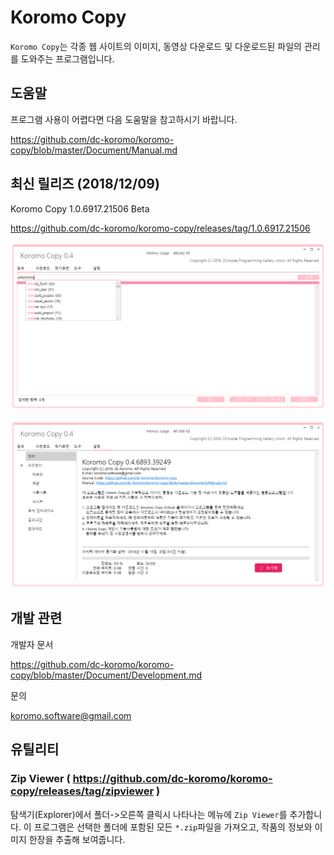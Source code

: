 # Koromo Copy

`Koromo Copy`는 각종 웹 사이트의 이미지, 동영상 다운로드 및 다운로드된 파일의 관리를 도와주는 프로그램입니다.

## 도움말

프로그램 사용이 어렵다면 다음 도움말을 참고하시기 바랍니다.

https://github.com/dc-koromo/koromo-copy/blob/master/Document/Manual.md

## 최신 릴리즈 (2018/12/09)

Koromo Copy 1.0.6917.21506 Beta

https://github.com/dc-koromo/koromo-copy/releases/tag/1.0.6917.21506

![hitomi history](Document/Images/1.png)

![hitomi history](Document/Images/2.png)

## 개발 관련

개발자 문서

https://github.com/dc-koromo/koromo-copy/blob/master/Document/Development.md

문의

koromo.software@gmail.com

## 유틸리티

### Zip Viewer ( https://github.com/dc-koromo/koromo-copy/releases/tag/zipviewer )

탐색기(Explorer)에서 폴더->오른쪽 클릭시 나타나는 메뉴에 `Zip Viewer`를 추가합니다.
이 프로그램은 선택한 폴더에 포함된 모든 `*.zip`파일을 가져오고, 작품의 정보와 이미지 한장을 추출해 보여줍니다.

